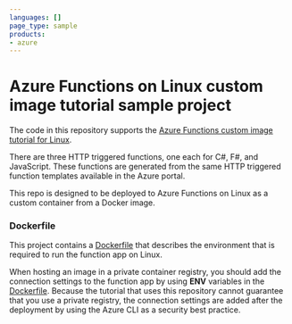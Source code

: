 ```yaml
---
languages: []
page_type: sample
products:
- azure
---
```


# Azure Functions on Linux custom image tutorial sample project 

The code in this repository supports the [Azure Functions custom image tutorial for Linux](https://docs.microsoft.com/azure/azure-functions/functions-create-function-linux-custom-image). 

There are three HTTP triggered functions, one each for C#, F#, and JavaScript. These functions are generated from the same HTTP triggered function templates available in the Azure portal. 

This repo is designed to be deployed to Azure Functions on Linux as a custom container from a Docker image. 

### Dockerfile

This project contains a [Dockerfile] that describes the environment that is required to run the function app on Linux. 
 
When hosting an image in a private container registry, you should add the connection settings to the function app by using **ENV** variables in the [Dockerfile]. Because the tutorial that uses this repository cannot guarantee that you use a private registry, the connection settings are added after the deployment by using the Azure CLI as a security best practice. 

[Dockerfile]: Dockerfile